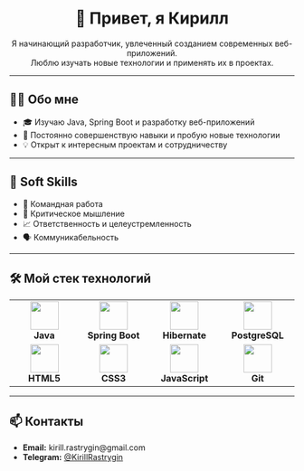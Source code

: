 <h1 align="center">👋 Привет, я Кирилл</h1>

<p align="center">
  Я начинающий разработчик, увлеченный созданием современных веб-приложений.<br>
  Люблю изучать новые технологии и применять их в проектах.
</p>

---

<h2>🧑‍💻 Обо мне</h2>
<ul>
  <li>🎓 Изучаю Java, Spring Boot и разработку веб-приложений</li>
  <li>🚀 Постоянно совершенствую навыки и пробую новые технологии</li>
  <li>💡 Открыт к интересным проектам и сотрудничеству</li>
</ul>

---

<h2>💼 Soft Skills</h2>
<ul>
  <li>🤝 Командная работа</li>
  <li>🧠 Критическое мышление</li>
  <li>📈 Ответственность и целеустремленность</li>
  <li>🗣️ Коммуникабельность</li>
</ul>

---

<h2>🛠️ Мой стек технологий</h2>

<div align="center">

<table>
  <tr>
    <td align="center" width="120">
      <img src="https://cdn.jsdelivr.net/gh/devicons/devicon/icons/java/java-original.svg" width="50"/><br>
      <b>Java</b>
    </td>
    <td align="center" width="120">
      <img src="https://cdn.jsdelivr.net/gh/devicons/devicon/icons/spring/spring-original.svg" width="50"/><br>
      <b>Spring Boot</b>
    </td>
    <td align="center" width="120">
      <img src="https://cdn.jsdelivr.net/gh/devicons/devicon/icons/hibernate/hibernate-original.svg" width="50"/><br>
      <b>Hibernate</b>
    </td>
    <td align="center" width="120">
      <img src="https://cdn.jsdelivr.net/gh/devicons/devicon/icons/postgresql/postgresql-original.svg" width="50"/><br>
      <b>PostgreSQL</b>
    </td>
  </tr>
  <tr>
    <td align="center" width="120">
      <img src="https://cdn.jsdelivr.net/gh/devicons/devicon/icons/html5/html5-original.svg" width="50"/><br>
      <b>HTML5</b>
    </td>
    <td align="center" width="120">
      <img src="https://cdn.jsdelivr.net/gh/devicons/devicon/icons/css3/css3-original.svg" width="50"/><br>
      <b>CSS3</b>
    </td>
    <td align="center" width="120">
      <img src="https://cdn.jsdelivr.net/gh/devicons/devicon/icons/javascript/javascript-original.svg" width="50"/><br>
      <b>JavaScript</b>
    </td>
    <td align="center" width="120">
      <img src="https://cdn.jsdelivr.net/gh/devicons/devicon/icons/git/git-original.svg" width="50"/><br>
      <b>Git</b>
    </td>
  </tr>
</table>

</div>

---

<h2>📫 Контакты</h2>
<ul>
  <li><b>Email:</b> kirill.rastrygin@gmail.com</li>
  <li><b>Telegram:</b> <a href="https://t.me/KirillRastrygin">@KirillRastrygin</a></li>
</ul>
